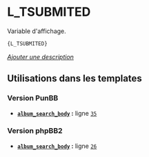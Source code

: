 # L_TSUBMITED


Variable d'affichage.

```html
{L_TSUBMITED}
```

[*Ajouter une description*](https://fa-tvars.appspot.com/var/L_TSUBMITED)

## Utilisations dans les templates

### Version PunBB
* __[`album_search_body`](../tpl/var/punbb/album_search_body.md#readme) :__ ligne [`35`](../tpl/src/punbb/album_search_body.tpl#L35)

### Version phpBB2
* __[`album_search_body`](../tpl/var/subsilver/album_search_body.md#readme) :__ ligne [`26`](../tpl/src/subsilver/album_search_body.tpl#L26)